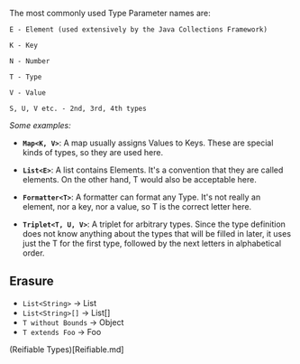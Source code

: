 The most commonly used Type Parameter names are:

```
E - Element (used extensively by the Java Collections Framework)

K - Key

N - Number

T - Type

V - Value

S, U, V etc. - 2nd, 3rd, 4th types
```

_Some examples:_

* **`Map<K, V>`**: A map usually assigns Values to Keys. These are special kinds of types, so they are used here.

* **`List<E>`**: A list contains Elements. It's a convention that they are called elements. On the other hand, T would also be acceptable here.

* **`Formatter<T>`**: A formatter can format any Type. It's not really an element, nor a key, nor a value, so T is the correct letter here.

* **`Triplet<T, U, V>`**: A triplet for arbitrary types. Since the type definition does not know anything about the types that will be filled in later, it uses just the T for the first type, followed by the next letters in alphabetical order.


## Erasure
- `List<String>` -> List
- `List<String>[]` -> List[]
- `T without Bounds` -> Object
- `T extends Foo` -> Foo

(Reifiable Types)[Reifiable.md]
